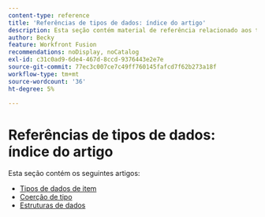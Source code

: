 ```yaml
---
content-type: reference
title: 'Referências de tipos de dados: índice do artigo'
description: Esta seção contém material de referência relacionado aos tipos de dados no Adobe Workfront Fusion.
author: Becky
feature: Workfront Fusion
recommendations: noDisplay, noCatalog
exl-id: c31c0ad9-6de4-467d-8ccd-9376443e2e7e
source-git-commit: 77ec3c007ce7c49ff760145fafcd7f62b273a18f
workflow-type: tm+mt
source-wordcount: '36'
ht-degree: 5%

---
```


# Referências de tipos de dados: índice do artigo

Esta seção contém os seguintes artigos:

* [Tipos de dados de item](/help/workfront-fusion/references/mapping-panel/data-types/item-data-types.md)
* [Coerção de tipo](/help/workfront-fusion/references/mapping-panel/data-types/type-coercion.md)
* [Estruturas de dados](/help/workfront-fusion/references/mapping-panel/data-types/data-structures.md)
